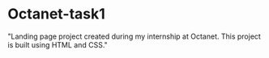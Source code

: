 # Octanet-task1
"Landing page project created during my internship at Octanet. This project is built using HTML and CSS."
